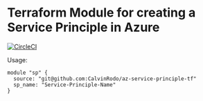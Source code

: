 # Terraform Module for creating a Service Principle in Azure

[![CircleCI](https://circleci.com/gh/CalvinRodo/az-service-principle-tf/tree/master.svg?style=svg)](https://circleci.com/gh/CalvinRodo/az-service-principle-tf/tree/master)

Usage: 

```hcl
module "sp" { 
  source: "git@github.com:CalvinRodo/az-service-principle-tf"
  sp_name: "Service-Principle-Name"
}
```

